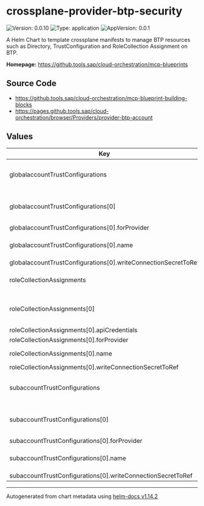 

# crossplane-provider-btp-security

![Version: 0.0.10](https://img.shields.io/badge/Version-0.0.10-informational?style=flat-square) ![Type: application](https://img.shields.io/badge/Type-application-informational?style=flat-square) ![AppVersion: 0.0.1](https://img.shields.io/badge/AppVersion-0.0.1-informational?style=flat-square)

A Helm Chart to template crossplane manifests to manage BTP resources such as Directory, TrustConfiguration and RoleCollection Assignment on BTP.

**Homepage:** <https://github.tools.sap/cloud-orchestration/mcp-blueprints>

## Source Code

* <https://github.tools.sap/cloud-orchestration/mcp-blueprint-building-blocks>
* <https://pages.github.tools.sap/cloud-orchestration/browser/Providers/provider-btp-account>

## Values

| Key | Type | Default | Description |
|-----|------|---------|-------------|
| globalaccountTrustConfigurations | list | object | `globalaccountTrustConfigurations[].` orchestrate [`kind: GlobalaccountTrustConfiguration`](https://pages.github.tools.sap/cloud-orchestration/browser/Providers/provider-btp-account/security.btp.sap.crossplane.io/globalaccounttrustconfiguration/v1alpha1) of [BTP Accounts](https://pages.github.tools.sap/cloud-orchestration/docs/category/account-management). |
| globalaccountTrustConfigurations[0] | object | `{"btpSapCrossplaneProviderConfigRefName":"","forProvider":[],"name":"","writeConnectionSecretToRef":[]}` | btpSapCrossplaneProviderConfigRefName defines crossplane provider configuration reference name (identifier) of a [BTP Global Account](https://help.sap.com/docs/btp/sap-business-technology-platform/getting-global-account)! |
| globalaccountTrustConfigurations[0].forProvider | list | `[]` | [forProvider](https://pages.github.tools.sap/cloud-orchestration/browser/Providers/provider-btp-account/security.btp.sap.crossplane.io/globalaccounttrustconfiguration/v1alpha1) CRD |
| globalaccountTrustConfigurations[0].name | string | - | Name of the GlobalaccountTrustConfiguration resource - [CRD Browser](https://pages.github.tools.sap/cloud-orchestration/browser/Providers/provider-btp-account/security.btp.sap.crossplane.io/globalaccounttrustconfiguration/v1alpha1?path=metadata). |
| globalaccountTrustConfigurations[0].writeConnectionSecretToRef | list | `[]` | optional |
| roleCollectionAssignments | list | object | `roleCollectionAssignments[].` orchestrate [`kind: RoleCollectionAssignment`](https://pages.github.tools.sap/cloud-orchestration/browser/Providers/provider-btp-account/security.btp.sap.crossplane.io/rolecollectionassignment/v1alpha1) of [BTP Accounts](https://pages.github.tools.sap/cloud-orchestration/docs/category/account-management). |
| roleCollectionAssignments[0] | object | `{"apiCredentials":[],"btpSapCrossplaneProviderConfigRefName":"","forProvider":[],"name":"","writeConnectionSecretToRef":[]}` | btpSapCrossplaneProviderConfigRefName defines crossplane provider configuration reference name (identifier) of a [BTP Global Account](https://help.sap.com/docs/btp/sap-business-technology-platform/getting-global-account)! |
| roleCollectionAssignments[0].apiCredentials | list | `[]` | [apiCredentials](https://pages.github.tools.sap/cloud-orchestration/browser/Providers/provider-btp-account/security.btp.sap.crossplane.io/rolecollectionassignment/v1alpha1) CRD |
| roleCollectionAssignments[0].forProvider | list | `[]` | [forProvider](https://pages.github.tools.sap/cloud-orchestration/browser/Providers/provider-btp-account/security.btp.sap.crossplane.io/rolecollectionassignment/v1alpha1) CRD |
| roleCollectionAssignments[0].name | string | - | Name of the RoleCollectionAssignment resource - [CRD Browser](https://pages.github.tools.sap/cloud-orchestration/browser/Providers/provider-btp-account/security.btp.sap.crossplane.io/rolecollectionassignment/v1alpha1?path=metadata). |
| roleCollectionAssignments[0].writeConnectionSecretToRef | list | `[]` | optional |
| subaccountTrustConfigurations | list | object | `subaccountTrustConfigurations[].` orchestrate [`kind: SubaccountTrustConfiguration`](https://pages.github.tools.sap/cloud-orchestration/browser/Providers/provider-btp-account/security.btp.sap.crossplane.io/subaccounttrustconfiguration/v1alpha1) of [BTP Accounts](https://pages.github.tools.sap/cloud-orchestration/docs/category/account-management). |
| subaccountTrustConfigurations[0] | object | `{"btpSapCrossplaneProviderConfigRefName":"","forProvider":[],"name":"","writeConnectionSecretToRef":[]}` | btpSapCrossplaneProviderConfigRefName defines crossplane provider configuration reference name (identifier) of a [BTP Global Account](https://help.sap.com/docs/btp/sap-business-technology-platform/getting-global-account)! |
| subaccountTrustConfigurations[0].forProvider | list | `[]` | [forProvider](https://pages.github.tools.sap/cloud-orchestration/browser/Providers/provider-btp-account/security.btp.sap.crossplane.io/subaccounttrustconfiguration/v1alpha1) CRD |
| subaccountTrustConfigurations[0].name | string | - | Name of the SubaccountTrustConfiguration resource - [CRD Browser](https://pages.github.tools.sap/cloud-orchestration/browser/Providers/provider-btp-account/security.btp.sap.crossplane.io/subaccounttrustconfiguration/v1alpha1?path=metadata). |
| subaccountTrustConfigurations[0].writeConnectionSecretToRef | list | `[]` | optional |

----------------------------------------------
Autogenerated from chart metadata using [helm-docs v1.14.2](https://github.com/norwoodj/helm-docs/releases/v1.14.2)